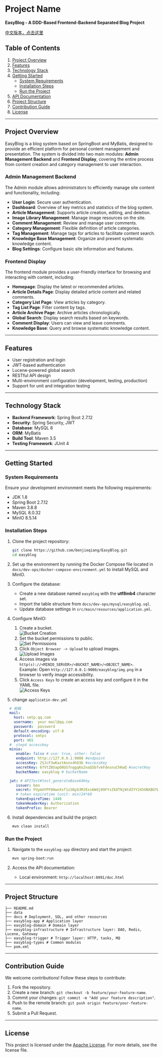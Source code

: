 # Project Name
**EasyBlog - A DDD-Based Frontend-Backend Separated Blog Project**

[中文版本，点击这里](README.zh-CN.md)

## Table of Contents
1. [Project Overview](#project-overview)
2. [Features](#features)
3. [Technology Stack](#technology-stack)
4. [Getting Started](#getting-started)
   - [System Requirements](#system-requirements)
   - [Installation Steps](#installation-steps)
   - [Run the Project](#run-the-project)
5. [API Documentation](#api-documentation)
6. [Project Structure](#project-structure)
7. [Contribution Guide](#contribution-guide)
8. [License](#license)

---

## Project Overview
EasyBlog is a blog system based on SpringBoot and MyBatis, designed to provide an efficient platform for personal content management and presentation. The system is divided into two main modules: **Admin Management Backend** and **Frontend Display**, covering the entire process from content creation and category management to user interaction.

### Admin Management Backend
The Admin module allows administrators to efficiently manage site content and functionality, including:
- **User Login**: Secure user authentication.
- **Dashboard**: Overview of key metrics and statistics of the blog system.
- **Article Management**: Supports article creation, editing, and deletion.
- **Image Library Management**: Manage image resources on the site.
- **Comment Management**: Review and manage user comments.
- **Category Management**: Flexible definition of article categories.
- **Tag Management**: Manage tags for articles to facilitate content search.
- **Knowledge Base Management**: Organize and present systematic knowledge content.
- **Blog Settings**: Configure basic site information and features.

### Frontend Display
The frontend module provides a user-friendly interface for browsing and interacting with content, including:
- **Homepage**: Display the latest or recommended articles.
- **Article Details Page**: Display detailed article content and related comments.
- **Category List Page**: View articles by category.
- **Tag List Page**: Filter content by tags.
- **Article Archive Page**: Archive articles chronologically.
- **Global Search**: Display search results based on keywords.
- **Comment Display**: Users can view and leave comments.
- **Knowledge Base**: Query and browse systematic knowledge content.

---

## Features
- User registration and login
- JWT-based authentication
- Lucene-powered global search
- RESTful API design
- Multi-environment configuration (development, testing, production)
- Support for unit and integration testing

---

## Technology Stack
- **Backend Framework**: Spring Boot 2.7.12
- **Security**: Spring Security, JWT
- **Database**: MySQL 8
- **ORM**: MyBatis
- **Build Tool**: Maven 3.5
- **Testing Framework**: JUnit 4

---

## Getting Started

### System Requirements
Ensure your development environment meets the following requirements:
- JDK 1.8
- Spring Boot 2.7.12
- Maven 3.8.8
- MySQL 8.0.32
- MinIO 8.5.14

### Installation Steps

1. Clone the project repository:
   ```bash  
   git clone https://github.com/benjieqiang/EasyBlog.git  
   cd easyblog  
   ```

2. Set up the environment by running the Docker Compose file located in `docs/dev-ops/docker-compose-environment.yml` to install MySQL and MinIO.

3. Configure the database:
   - Create a new database named `easyblog` with the **utf8mb4** character set.
   - Import the table structure from `docs/dev-ops/mysql/easyblog.sql`.
   - Update database settings in `src/main/resources/application.yml`.

4. Configure MinIO:
   1. Create a bucket.  
      ![Bucket Creation](docs/imgs/img.png)
   2. Set the bucket permissions to public.  
      ![Set Permissions](docs/imgs/img_1.png)
   3. Click `Object Browser -> Upload` to upload images.  
      ![Upload Images](docs/imgs/img_2.png)
   4. Access images via `http(s)://<MINIO_SERVER>/<BUCKET_NAME>/<OBJECT_NAME>`.  
      Example: Open `http://127.0.0.1:9000/easyblog/img.png` in a browser to verify image accessibility.
   5. Click `Access Keys` to create an access key and configure it in the YAML file.  
      ![Access Keys](docs/imgs/img_3.png)

5. change `applicatin-dev.yml`
```yaml
  # 邮箱
  mail:
    host: smtp.qq.com 
    username:  your mail@qq.com 
    password:  password 
    default-encoding: utf-8 
    protocol: smtps 
    port: 465 
  #  step4 accesskey
  minio:
     enable: false # use: true, other: false
     endpoint: http://127.0.0.1:9000 #endpoint
     accessKey: 2SJcF3wKaztAxns4hO3b #accessKey
     secretKey: 6fVtZ0UapO0USfnqgqKo2naQSbfvkFdesnuChKwQ #secretKey
     bucketName: easyblog # bucketName

  jwt: # APITest#test_generateBase64Key
     issuer: ben
     secret: FUymUYPFOHwnXsf1zSNyb3MJExs6Wdj09FYsZkOTNjWtdZYY245ONXBGYWerMUKlJp7zVXpB
     # token expiretime (unit: min)24*60
     tokenExpireTime: 1440
     tokenHeaderKey: Authorization
     tokenPrefix: Bearer

```
6. Install dependencies and build the project:
   ```bash  
   mvn clean install  
   ```  

### Run the Project
1. Navigate to the `easyblog-app` directory and start the project:
   ```bash  
   mvn spring-boot:run  
   ```  

2. Access the API documentation:
   - Local environment: `http://localhost:8091/doc.html`

---

## Project Structure
```plaintext  
├── README.md  
├── data  
├── docs # Deployment, SQL, and other resources  
├── easyblog-app # Application layer  
├── easyblog-domain # Domain layer  
├── easyblog-infrastructure # Infrastructure layer: DAO, Redis, Lucene, Gateway  
├── easyblog-trigger # Trigger layer: HTTP, tasks, MQ  
├── easyblog-types # Common modules  
└── pom.xml  
```  

---

## Contribution Guide
We welcome contributions! Follow these steps to contribute:
1. Fork the repository.
2. Create a new branch: `git checkout -b feature/your-feature-name`.
3. Commit your changes: `git commit -m "Add your feature description"`.
4. Push to the remote branch: `git push origin feature/your-feature-name`.
5. Submit a Pull Request.

---

## License
This project is licensed under the [Apache License](LICENSE). For more details, see the license file.

